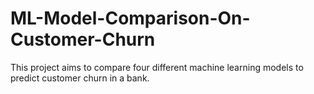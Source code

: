 # ML-Model-Comparison-On-Customer-Churn
This project aims to compare four different machine learning models to predict customer churn in a bank.
